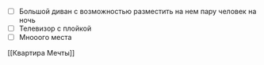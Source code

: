  - [ ] Большой диван с возможностью разместить на нем пару человек на ночь
 - [ ] Телевизор с плойкой
 - [ ] Мнооого места

[[Квартира Мечты]]